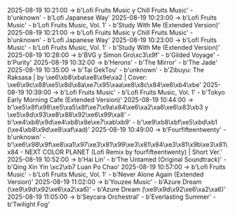 2025-08-19 10:21:00 -> b'Lofi Fruits Music y Chill Fruits Music' - b'unknown' - b'Lofi Japanese Way'
2025-08-19 10:23:00 -> b'Lofi Fruits Music' - b'Lofi Fruits Music, Vol. 1' - b'Study With Me (Extended Version)'
2025-08-19 10:21:00 -> b'Lofi Fruits Music y Chill Fruits Music' - b'unknown' - b'Lofi Japanese Way'
2025-08-19 10:23:00 -> b'Lofi Fruits Music' - b'Lofi Fruits Music, Vol. 1' - b'Study With Me (Extended Version)'
2025-08-19 10:28:00 -> b'BVG y Simon Gro\xc3\x9f' - b'Gilded Voyage' - b'Purity'
2025-08-19 10:32:00 -> b'Herons' - b'The Mirror' - b'The Jade'
2025-08-19 10:35:00 -> b'Tai GekTou' - b'unknown' - b'Zibuyu: The Raksasa | by \xe6\xb8\xba\xe8\x9e\xa2 | Cover: \xe6\x9c\x88\xe5\x8d\x8a\xe7\x95\xaa\xe8\x8c\x84\xe6\xb4\xbe'
2025-08-19 10:39:00 -> b'Lofi Fruits Music' - b'Lofi Fruits Music, Vol. 1' - b'Tokyo Early Morning Cafe (Extended Version)'
2025-08-19 10:44:00 -> b'\xe5\x8f\x98\xe5\xa5\x8f\xe7\x9a\x84\xe6\xa2\xa6\xe6\x83\xb3 y \xe5\x8d\x93\xe8\x88\x92\xe6\x99\xa8' - b'\xe4\xb8\x9d\xe4\xb8\x8e\xe7\xab\xb9' - b'\xe9\xb8\xbf\xe5\xbd\xb1 (\xe4\xb8\x9d\xe8\xaf\xad)'
2025-08-19 10:49:00 -> b'Fourfifteentwenty' - b'unknown' - b'\xe6\x98\x9f\xe8\xa1\x97\xe3\x81\x99\xe3\x81\x84\xe3\x81\x9b\xe3\x81\x84 - NEXT COLOR PLANET (Lofi Remix by fourfifteentwenty) | Short Ver.'
2025-08-19 10:52:00 -> b'Hai Lin' - b'The Untamed (Original Soundtrack)' - b'Qing Xin Yin \xc2\xb7 Luan Po Chao'
2025-08-19 10:57:00 -> b'Lofi Fruits Music' - b'Lofi Fruits Music, Vol. 1' - b'Never Alone Again (Extended Version)'
2025-08-19 11:02:00 -> b'Youzee Music' - b'Azure Dream (\xe9\x9d\x92\xe6\xa2\xa6)' - b'Azure Dream (\xe9\x9d\x92\xe6\xa2\xa6)'
2025-08-19 11:05:00 -> b'Seycara Orchestral' - b'Everlasting Summer' - b'Twilight Fog'
